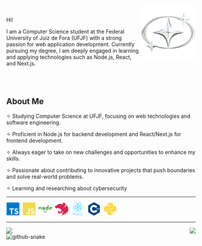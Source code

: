 
<img src = "icon.png" width=29% height=29% align=right>
<br />



Hi!


I am a Computer Science student at the Federal University of Juiz de Fora (UFJF) with a strong passion for web application development. Currently pursuing my degree, I am deeply engaged in learning and applying technologies such as Node.js, React, and Next.js.
<br />
<br />
<br />
<br />

## About Me

 ✧ Studying Computer Science at UFJF, focusing on web technologies and software engineering. 
 
 ✧ Proficient in Node.js for backend development and React/Next.js for frontend development.
 
 ✧ Always eager to take on new challenges and opportunities to enhance my skills.
 
 ✧ Passionate about contributing to innovative projects that push boundaries and solve real-world problems.
 
 ✧ Learning and researching about cybersecurity
 
---
<div>
<img src = "https://github.com/devicons/devicon/blob/master/icons/typescript/typescript-plain.svg" width=7%>&nbsp;
<img src = "https://github.com/devicons/devicon/blob/master/icons/javascript/javascript-plain.svg" width=7%>&nbsp;
<img src = "https://github.com/devicons/devicon/blob/master/icons/nodejs/nodejs-plain-wordmark.svg" width=7%>&nbsp;
<img src = "https://github.com/devicons/devicon/blob/master/icons/nestjs/nestjs-original.svg" width=7%>&nbsp;
<img src = "https://github.com/devicons/devicon/blob/master/icons/react/react-original-wordmark.svg" width=7%>&nbsp;
<img src = "https://github.com/devicons/devicon/blob/master/icons/cplusplus/cplusplus-plain.svg" width=7%>&nbsp;
<img src = "https://github.com/devicons/devicon/blob/master/icons/python/python-plain.svg" width=7%>&nbsp;
</div>

---

<div style="display: flex; flex-wrap: wrap; justify-content: space-between;">
  <a href="https://github.com/anuraghazra/github-readme-stats">
    <img align="left" src="https://github-readme-stats.vercel.app/api?username=leo-prata&theme=ambient_gradient&show_icons=true&hide=stars&bg_color=111111" />
  </a>
  <a href="https://github.com/anuraghazra/github-readme-stats">
    <img align="left" src="https://github-readme-stats.vercel.app/api/top-langs/?username=leo-prata&layout=compact&theme=ambient_gradient&langs_count=6&bg_color=111111&hide=ejs,scss,java" />
  </a>
</div>


<picture>
  <source media="(prefers-color-scheme: dark)" srcset="https://raw.githubusercontent.com/leo-prata/leo-prata/output/github-snake-dark.svg" />
  <source media="(prefers-color-scheme: light)" srcset="https://raw.githubusercontent.com/leo-prata/leo-prata/output/github-snake.svg" />
  <img alt="github-snake" src="https://raw.githubusercontent.com/tobiasmeyhoefer/tobiasmeyhoefer/output/github-snake.svg" />
</picture>




